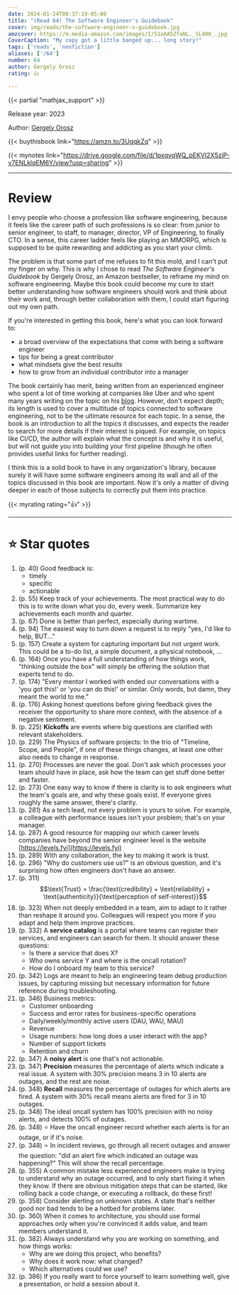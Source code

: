 ```yaml
---
date: 2024-01-24T08:37:19-05:00
title: "(Read 64) The Software Engineer's Guidebook"
cover: img/reads/the-software-engineer-s-guidebook.jpg
amzcover: https://m.media-amazon.com/images/I/51oAA5ZfaNL._SL400_.jpg
CoverCaption: "My copy got a little banged up... long story!"
tags: ['reads', 'nonfiction']
aliases: ['/64']
number: 64
author: Gergely Orosz
rating: 👍

---
```

{{< partial "mathjax_support" >}}

Release year: 2023

Author: [Gergely Orosz](https://www.linkedin.com/in/gergelyorosz)

{{< buythisbook link="https://amzn.to/3UgqkZq" >}}

{{< mynotes link="https://drive.google.com/file/d/1pxqvqWQ_pEKVI2X5zjP-v7ENLklqEM6Y/view?usp=sharing" >}}

---

# Review

I envy people who choose a profession like software engineering, because
it feels like the career path of such professions is so clear: from
junior to senior engineer, to staff, to manager, director, VP of
Engineering, to finally CTO. In a sense, this career ladder feels like
playing an MMORPG, which is supposed to be quite rewarding and addicting
as you start your climb.

The problem is that some part of me refuses to fit this mold, and I
can't put my finger on why. This is why I chose to read *The Software
Engineer's Guidebook* by Gergely Orosz, an Amazon bestseller, to reframe
my mind on software engineering. Maybe this book could become my cure to
start better understanding how software engineers should work and think
about their work and, through better collaboration with them, I could
start figuring out my own path.

If you're interested in getting this book, here's what you can look
forward to:
- a broad overview of the expectations that come with being a software
  engineer
- tips for being a great contributor
- what mindsets give the best results
- how to grow from an individual contributor into a manager

The book certainly has merit, being written from an experienced engineer
who spent a lot of time working at companies like Uber and who spent
many years writing on the topic on his [blog](https://pragmaticengineer.com).
However, don't expect depth; its length is used to cover a multitude of
topics connected to software engineering, not to be the ultimate
resource for each topic. In a sense, the book is an introduction to all
the topics it discusses, and expects the reader to search for more
details if their interest is piqued.
For example, on topics like CI/CD, the author will explain what the
concept is and why it is useful, but will not guide you into building
your first pipeline (though he often provides useful links for further
reading).

I think this is a solid book to have in any organization's library,
because surely it will have some software engineers among its wall
and all of the topics discussed in this book are important. Now it's
only a matter of diving deeper in each of those subjects to correctly
put them into practice.

{{< myrating rating="👍" >}}

---

# :star: Star quotes

1. (p. 40) Good feedback is:
    - timely
    - specific
    - actionable
1. (p. 55) Keep track of your achievements. The most practical way to do
   this is to write down what you do, every week. Summarize key
   achievements each month and quarter.
1. (p. 67) Done is better than perfect, especially during wartime.
1. (p. 94) The easiest way to turn down a request is to reply "yes, I'd
   like to help, BUT..."
1. (p. 157) Create a system for capturing important but not urgent work.
   This could be a to-do list, a simple document, a physical notebook,
   ...
1. (p. 164) Once you have a full understanding of how things work,
   "thinking outside the box" will simply be offering the solution that
   experts tend to do.
1. (p. 174) "Every mentor I worked with ended our conversations with a
   'you got this!' or 'you can do this!' or similar. Only words, but
   damn, they meant the world to me."
1. (p. 176) Asking honest questions before giving feedback gives the
   receiver the opportunity to share more context, with the absence of a
   negative sentiment.
1. (p. 225) **Kickoffs** are events where big questions are clarified
   with relevant stakeholders.
1. (p. 229) The Physics of software projects: In the trio of "Timeline,
   Scope, and People", if one of these things changes, at least one
   other also needs to change in response.
1. (p. 270) Processes are never the goal. Don't ask which processes your
   team should have in place, ask how the team can get stuff done better
   and faster.
1. (p. 273) One easy way to know if there is clarity is to ask engineers
   what the team's goals are, and why these goals exist. If everyone
   gives roughly the same answer, there's clarity.
1. (p. 281) As a tech lead, not every problem is yours to solve. For
   example, a colleague with performance issues isn't your problem;
   that's on your manager.
1. (p. 287) A good resource for mapping our which career levels
   companies have beyond the senior engineer level is the website
   [https://levels.fyi](https://levels.fyi)
1. (p. 289) With any collaboration, the key to making it work is trust.
1. (p. 296) "Why do customers use us?" is an obvious question, and it's
   surprising how often engineers don't have an answer.
1. (p. 311) $$\text{Trust} = \frac{\text{credibility} + \text{reliability} +
   \text{authenticity}}{\text{perception of self-interest}}$$
1. (p. 323) When not deeply embedded in a team, aim to adapt to it
   rather than reshape it around you. Colleagues will respect you more
   if you adapt and help them improve practices.
1. (p. 332) A **service catalog** is a portal where teams can register
   their services, and engineers can search for them. It should answer
   these questions:
    - Is there a service that does X?
    - Who owns service Y and where is the oncall rotation?
    - How do I onboard my team to this service?
1. (p. 342) Logs are meant to help an engineering team debug production
   issues, by capturing missing but necessary information for future
   reference during troubleshooting.
1. (p. 346) Business metrics:
    - Customer onboarding
    - Success and error rates for business-specific operations
    - Daily/weekly/monthly active users (DAU, WAU, MAU)
    - Revenue
    - Usage numbers: how long does a user interact with the app?
    - Number of support tickets
    - Retention and churn
1. (p. 347) A **noisy alert** is one that's not actionable.
1. (p. 347) **Precision** measures the percentage of alerts which
   indicate a real issue. A system with 30% precision means 3 in 10
   alerts are outages, and the rest are noise.
1. (p. 348) **Recall** measures the percentage of outages for which
   alerts are fired. A system with 30% recall means alerts are fired for
   3 in 10 outages.
1. (p. 348) The ideal oncall system has 100% precision with no noisy
   alerts, and detects 100% of outages.
1. (p. 348) :star: Have the oncall engineer record whether each alerts is for
   an outage, or if it's noise.
1. (p. 348) :star: In incident reviews, go through all recent outages and
   answer the question: "did an alert fire which indicated an outage was
   happening?" This will show the recall percentage.
1. (p. 355) A common mistake less experienced engineers make is trying
   to understand why an outage occurred, and to only start fixing it
   when they know. If there are obvious mitigation steps that can be
   started, like rolling back a code change, or executing a rollback, do
   these first!
1. (p. 358) Consider alerting on unknown states. A state that's neither
   good nor bad tends to be a hotbed for problems later.
1. (p. 360) When it comes to architecture, you should use formal
   approaches only when you're convinced it adds value, and team members
   understand it.
1. (p. 382) Always understand why you are working on something, and how
   things works:
    - Why are we doing this project, who benefits?
    - Why does it work now: what changed?
    - Which alternatives could we use?
1. (p. 386) If you really want to force yourself to learn something
   well, give a presentation, or hold a session about it.
